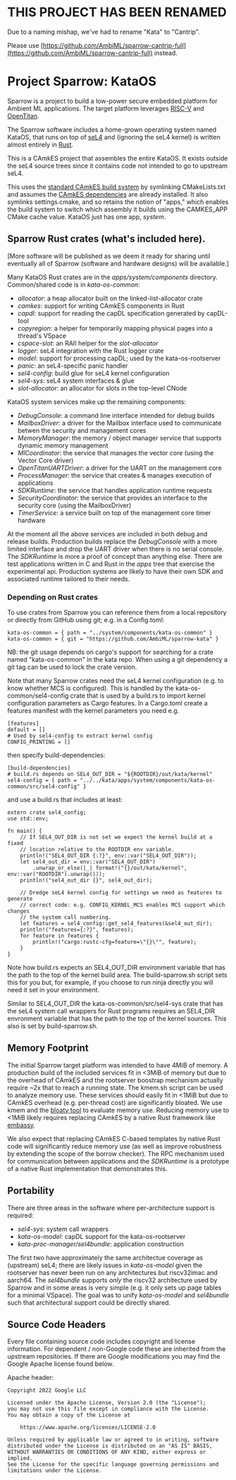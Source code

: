 # THIS PROJECT HAS BEEN RENAMED

Due to a naming mishap, we've had to rename "Kata" to "Cantrip".

Please use
[https://github.com/AmbiML/sparrow-cantrip-full](https://github.com/AmbiML/sparrow-cantrip-full)
instead.

# Project Sparrow: KataOS

Sparrow is a project to build a low-power secure embedded platform
for Ambient ML applications. The target platform leverages
[RISC-V](https://riscv.org/) and [OpenTitan](https://opentitan.org/).

The Sparrow
software includes a home-grown operating system named KataOS, that runs
on top of [seL4](https://github.com/seL4) and (ignoring the seL4 kernel)
is written almost entirely in [Rust](https://www.rust-lang.org/).

This is a CAmkES project that assembles the entire KataOS. It exists outside
the seL4 source trees since it contains code not intended to go to upstream
seL4.

This uses the [standard CAmkES build system](https://docs.sel4.systems/projects/camkes/manual.html#running-a-simple-example)
by symlinking CMakeLists.txt and assumes
the [CAmkES dependencies](https://docs.sel4.systems/projects/buildsystem/host-dependencies.html#camkes-build-dependencies)
are already installed.
It also symlinks settings.cmake, and so retains
the notion of "apps," which enables the build system to switch which assembly
it builds using the CAMKES\_APP CMake cache value. KataOS just has one app,
*system*.

## Sparrow Rust crates (what's included here).

[More software will be published as we deem it ready for sharing until eventually
all of Sparrow (software and hardware designs) will be available.]

Many KataOS Rust crates are in the *apps/system/components* directory.
Common/shared code is in *kata-os-common*:

- *allocator*: a heap allocator built on the linked-list-allocator crate
- *camkes*: support for writing CAmkES components in Rust
- *capdl*: support for reading the capDL specification generated by capDL-tool
- *copyregion*: a helper for temporarily mapping physical pages into a thread's VSpace
- *cspace-slot*: an RAII helper for the *slot-allocator*
- *logger*: seL4 integration with the Rust logger crate
- *model*: support for processing capDL; used by the kata-os-rootserver
- *panic*: an seL4-specific panic handler
- *sel4-config*: build glue for seL4 kernel configuration
- *sel4-sys*: seL4 system interfaces & glue
- *slot-allocator*: an allocator for slots in the top-level CNode

KataOS system services make up the remaining components:

- *DebugConsole*: a command line interface intended for debug builds
- *MailboxDriver*: a driver for the Mailbox interface used to communicate betwen the security and management cores
- *MemoryManager*: the memory / object manager service that supports dynamic memory management
- *MlCoordinator*: the service that manages the vector core (using the Vector Core driver)
- *OpenTitanUARTDriver*: a driver for the UART on the management core
- *ProcessManager*: the service that creates & manages execution of applications
- *SDKRuntime*: the service that handles application runtime requests
- *SecurityCoordinator*: the service that provides an interface to the security core (using the MailboxDriver)
- *TimerService*: a service built on top of the management core timer hardware

At the moment all the above services are included in both debug and release builds.
Production builds replace the *DebugConsole* with a more limited interface and drop
the UART driver when there is no serial console. The *SDKRuntime* is more a proof of
concept than anything else. There are test applications written in C and Rust in the
*apps* tree that exercise the experimental api. Production systems are likely to have
their own SDK and associated runtime tailored to their needs.

### Depending on Rust crates

To use crates from Sparrow you can reference them from a local repository or
directly from GitHub using git; e.g. in a Config.toml:
```
kata-os-common = { path = "../system/components/kata-os-common" }
kata-os-common = { git = "https://github.com/AmbiML/sparrow-kata" }
```
NB: the git usage depends on cargo's support for searching for a crate
named "kata-os-common" in the kata repo.
When using a git dependency a git tag can be used to lock the crate version.

Note that many Sparrow crates need the seL4 kernel configuration
(e.g. to know whether MCS is configured). This is handled by the
kata-os-common/sel4-config crate that is used by a build.rs to import
kernel configuration parameters as Cargo features. In a Cargo.toml create
a features manifest with the kernel parameters you need e.g.

```
[features]
default = []
# Used by sel4-config to extract kernel config
CONFIG_PRINTING = []
```

then specify build-dependencies:

```
[build-dependencies]
# build.rs depends on SEL4_OUT_DIR = "${ROOTDIR}/out/kata/kernel"
sel4-config = { path = "../../kata/apps/system/components/kata-os-common/src/sel4-config" }
```

and use a build.rs that includes at least:

```
extern crate sel4_config;
use std::env;

fn main() {
    // If SEL4_OUT_DIR is not set we expect the kernel build at a fixed
    // location relative to the ROOTDIR env variable.
    println!("SEL4_OUT_DIR {:?}", env::var("SEL4_OUT_DIR"));
    let sel4_out_dir = env::var("SEL4_OUT_DIR")
        .unwrap_or_else(|_| format!("{}/out/kata/kernel", env::var("ROOTDIR").unwrap()));
    println!("sel4_out_dir {}", sel4_out_dir);

    // Dredge seL4 kernel config for settings we need as features to generate
    // correct code: e.g. CONFIG_KERNEL_MCS enables MCS support which changes
    // the system call numbering.
    let features = sel4_config::get_sel4_features(&sel4_out_dir);
    println!("features={:?}", features);
    for feature in features {
        println!("cargo:rustc-cfg=feature=\"{}\"", feature);
    }
}
```

Note how build.rs expects an SEL4_OUT_DIR environment variable that has the path to
the top of the kernel build area. The build-sparrow.sh script sets this for you but, for
example, if you choose to run ninja directly you will need it set in your environment.

Similar to SEL4_OUT_DIR the kata-os-common/src/sel4-sys crate that has the seL4 system
call wrappers for Rust programs requires an SEL4_DIR envronment variable that has the
path to the top of the kernel sources. This also is set by build-sparrow.sh.

## Memory Footprint

The initial Sparrow target platform was intended to have 4MiB of
memory. A production build of the included services fit in <3MiB
of memory but due to the overhead of CAmkES and the rootserver
boostrap mechanism actually require ~2x that to reach a running
state. The kmem.sh script can be used to analyze memory use. These
services should easily fit in <1MiB but due to CAmkES overhead
(e.g. per-thread cost) are significantly bloated. We use kmem and the
[bloaty tool](https://github.com/google/bloaty) to evaluate memory use.
Reducing memory use to <1MiB likely requires replacing CAmkES by a native
Rust framework like [embassy](https://github.com/embassy-rs/embassy).

We also expect that replacing CAmkES C-based templates by native Rust code
will significantly reduce memory use (as well as improve robustness by
extending the scope of the borrow checker). The RPC mechanism used for
communication between applications and the *SDKRuntime* is a prototype
of a native Rust implementation that demonstrates this.

## Portability

There are three areas in the software where per-architecture support is required:

- *sel4-sys*: system call wrappers
- *kata-os-model*: capDL support for the kata-os-rootserver
- *kata-proc-manager/sel4bundle*: application construction

The first two have approximately the same architectue coverage as
(upstream) seL4; there are likely issues in *kata-os-model* given the
rootserver has never been run on any architectures but riscv32imac and
aarch64. The *sel4bundle* supports _only_ the riscv32 architecture used
by Sparrow and in some areas is very simple (e.g. it only sets up
page tables for a minimal VSpace). The goal was to unify *kata-os-model*
and *sel4bundle* such that architectural support could be directly shared.

## Source Code Headers

Every file containing source code includes copyright and license
information. For dependent / non-Google code these are inherited from
the upstream repositories. If there are Google modifications you may find
the Google Apache license found below.

Apache header:

    Copyright 2022 Google LLC

    Licensed under the Apache License, Version 2.0 (the "License");
    you may not use this file except in compliance with the License.
    You may obtain a copy of the License at

        https://www.apache.org/licenses/LICENSE-2.0

    Unless required by applicable law or agreed to in writing, software
    distributed under the License is distributed on an "AS IS" BASIS,
    WITHOUT WARRANTIES OR CONDITIONS OF ANY KIND, either express or implied.
    See the License for the specific language governing permissions and
    limitations under the License.
